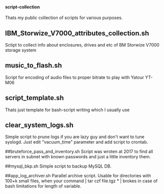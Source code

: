 #### script-collection
Thats my public collection of scripts for various purposes.

## IBM_Storwize_V7000_attributes_collection.sh
Sctipt to collect info about enclosures, drives and etc of BM Storwize V7000 storage system

## music_to_flash.sh
Script for encoding of audio files to proper bitrate to play with Yatour YT-M06  

## script_template.sh
Thats just template for bash-script writing which I usually use

## clear_system_logs.sh
Simple script to prune logs if you are lazy guy and don't want to tune syslogd. Just edit "vacuum_time" parameter and add script to crontab.

##bruteforce_pass_and_inventory.sh
Script was wroten at 2017 to find all servers in subnet with known passwords and just a little inventory them. 

##mysql_bkp.sh
Simple script to backup MySQL DB.

##app_log_archiver.sh
Parallel archive script. Usable for directories with 100+k small files, when your command | tar czf file.tgz * | brokes in case of bash limitations for length of variable.
